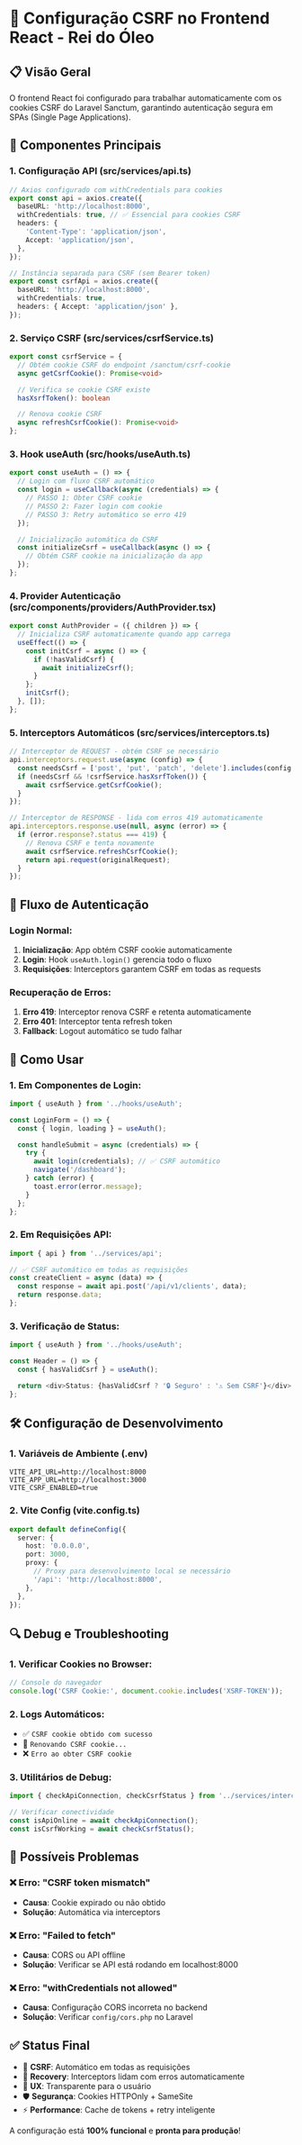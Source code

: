 # 🔐 Configuração CSRF no Frontend React - Rei do Óleo

## 📋 Visão Geral

O frontend React foi configurado para trabalhar automaticamente com os cookies CSRF do Laravel Sanctum, garantindo autenticação segura em SPAs (Single Page Applications).

## 🔧 Componentes Principais

### 1. **Configuração API (src/services/api.ts)**

```typescript
// Axios configurado com withCredentials para cookies
export const api = axios.create({
  baseURL: 'http://localhost:8000',
  withCredentials: true, // ✅ Essencial para cookies CSRF
  headers: {
    'Content-Type': 'application/json',
    Accept: 'application/json',
  },
});

// Instância separada para CSRF (sem Bearer token)
export const csrfApi = axios.create({
  baseURL: 'http://localhost:8000',
  withCredentials: true,
  headers: { Accept: 'application/json' },
});
```

### 2. **Serviço CSRF (src/services/csrfService.ts)**

```typescript
export const csrfService = {
  // Obtém cookie CSRF do endpoint /sanctum/csrf-cookie
  async getCsrfCookie(): Promise<void>

  // Verifica se cookie CSRF existe
  hasXsrfToken(): boolean

  // Renova cookie CSRF
  async refreshCsrfCookie(): Promise<void>
};
```

### 3. **Hook useAuth (src/hooks/useAuth.ts)**

```typescript
export const useAuth = () => {
  // Login com fluxo CSRF automático
  const login = useCallback(async (credentials) => {
    // PASSO 1: Obter CSRF cookie
    // PASSO 2: Fazer login com cookie
    // PASSO 3: Retry automático se erro 419
  });

  // Inicialização automática do CSRF
  const initializeCsrf = useCallback(async () => {
    // Obtém CSRF cookie na inicialização da app
  });
};
```

### 4. **Provider Autenticação (src/components/providers/AuthProvider.tsx)**

```typescript
export const AuthProvider = ({ children }) => {
  // Inicializa CSRF automaticamente quando app carrega
  useEffect(() => {
    const initCsrf = async () => {
      if (!hasValidCsrf) {
        await initializeCsrf();
      }
    };
    initCsrf();
  }, []);
};
```

### 5. **Interceptors Automáticos (src/services/interceptors.ts)**

```typescript
// Interceptor de REQUEST - obtém CSRF se necessário
api.interceptors.request.use(async (config) => {
  const needsCsrf = ['post', 'put', 'patch', 'delete'].includes(config.method);
  if (needsCsrf && !csrfService.hasXsrfToken()) {
    await csrfService.getCsrfCookie();
  }
});

// Interceptor de RESPONSE - lida com erros 419 automaticamente
api.interceptors.response.use(null, async (error) => {
  if (error.response?.status === 419) {
    // Renova CSRF e tenta novamente
    await csrfService.refreshCsrfCookie();
    return api.request(originalRequest);
  }
});
```

## 🔄 Fluxo de Autenticação

### Login Normal:

1. **Inicialização**: App obtém CSRF cookie automaticamente
2. **Login**: Hook `useAuth.login()` gerencia todo o fluxo
3. **Requisições**: Interceptors garantem CSRF em todas as requests

### Recuperação de Erros:

1. **Erro 419**: Interceptor renova CSRF e retenta automaticamente
2. **Erro 401**: Interceptor tenta refresh token
3. **Fallback**: Logout automático se tudo falhar

## 🎯 Como Usar

### 1. **Em Componentes de Login:**

```typescript
import { useAuth } from '../hooks/useAuth';

const LoginForm = () => {
  const { login, loading } = useAuth();

  const handleSubmit = async (credentials) => {
    try {
      await login(credentials); // ✅ CSRF automático
      navigate('/dashboard');
    } catch (error) {
      toast.error(error.message);
    }
  };
};
```

### 2. **Em Requisições API:**

```typescript
import { api } from '../services/api';

// ✅ CSRF automático em todas as requisições
const createClient = async (data) => {
  const response = await api.post('/api/v1/clients', data);
  return response.data;
};
```

### 3. **Verificação de Status:**

```typescript
import { useAuth } from '../hooks/useAuth';

const Header = () => {
  const { hasValidCsrf } = useAuth();

  return <div>Status: {hasValidCsrf ? '🔒 Seguro' : '⚠️ Sem CSRF'}</div>;
};
```

## 🛠️ Configuração de Desenvolvimento

### 1. **Variáveis de Ambiente (.env)**

```env
VITE_API_URL=http://localhost:8000
VITE_APP_URL=http://localhost:3000
VITE_CSRF_ENABLED=true
```

### 2. **Vite Config (vite.config.ts)**

```typescript
export default defineConfig({
  server: {
    host: '0.0.0.0',
    port: 3000,
    proxy: {
      // Proxy para desenvolvimento local se necessário
      '/api': 'http://localhost:8000',
    },
  },
});
```

## 🔍 Debug e Troubleshooting

### 1. **Verificar Cookies no Browser:**

```javascript
// Console do navegador
console.log('CSRF Cookie:', document.cookie.includes('XSRF-TOKEN'));
```

### 2. **Logs Automáticos:**

- ✅ `CSRF cookie obtido com sucesso`
- 🔄 `Renovando CSRF cookie...`
- ❌ `Erro ao obter CSRF cookie`

### 3. **Utilitários de Debug:**

```typescript
import { checkApiConnection, checkCsrfStatus } from '../services/interceptors';

// Verificar conectividade
const isApiOnline = await checkApiConnection();
const isCsrfWorking = await checkCsrfStatus();
```

## 🚨 Possíveis Problemas

### ❌ **Erro: "CSRF token mismatch"**

- **Causa**: Cookie expirado ou não obtido
- **Solução**: Automática via interceptors

### ❌ **Erro: "Failed to fetch"**

- **Causa**: CORS ou API offline
- **Solução**: Verificar se API está rodando em localhost:8000

### ❌ **Erro: "withCredentials not allowed"**

- **Causa**: Configuração CORS incorreta no backend
- **Solução**: Verificar `config/cors.php` no Laravel

## ✅ **Status Final**

- 🔐 **CSRF**: Automático em todas as requisições
- 🔄 **Recovery**: Interceptors lidam com erros automaticamente
- 🎯 **UX**: Transparente para o usuário
- 🛡️ **Segurança**: Cookies HTTPOnly + SameSite
- ⚡ **Performance**: Cache de tokens + retry inteligente

A configuração está **100% funcional** e **pronta para produção**!
